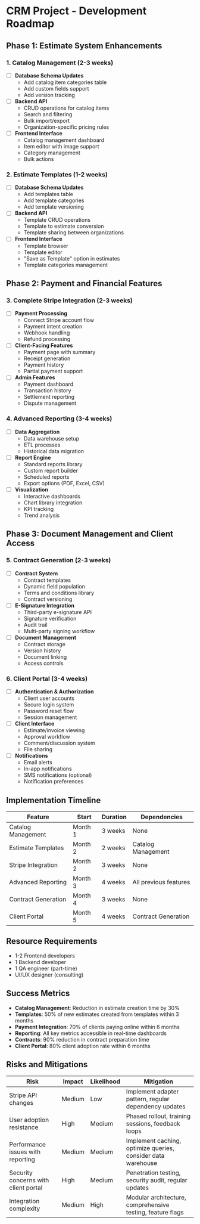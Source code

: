 # CRM Project - Development Roadmap

## Phase 1: Estimate System Enhancements

### 1. Catalog Management (2-3 weeks)
- [ ] **Database Schema Updates**
  - Add catalog item categories table
  - Add custom fields support
  - Add version tracking
- [ ] **Backend API**
  - CRUD operations for catalog items
  - Search and filtering
  - Bulk import/export
  - Organization-specific pricing rules
- [ ] **Frontend Interface**
  - Catalog management dashboard
  - Item editor with image support
  - Category management
  - Bulk actions

### 2. Estimate Templates (1-2 weeks)
- [ ] **Database Schema Updates**
  - Add templates table
  - Add template categories
  - Add template versioning
- [ ] **Backend API**
  - Template CRUD operations
  - Template to estimate conversion
  - Template sharing between organizations
- [ ] **Frontend Interface**
  - Template browser
  - Template editor
  - "Save as Template" option in estimates
  - Template categories management

## Phase 2: Payment and Financial Features

### 3. Complete Stripe Integration (2-3 weeks)
- [ ] **Payment Processing**
  - Connect Stripe account flow
  - Payment intent creation
  - Webhook handling
  - Refund processing
- [ ] **Client-Facing Features**
  - Payment page with summary
  - Receipt generation
  - Payment history
  - Partial payment support
- [ ] **Admin Features**
  - Payment dashboard
  - Transaction history
  - Settlement reporting
  - Dispute management

### 4. Advanced Reporting (3-4 weeks)
- [ ] **Data Aggregation**
  - Data warehouse setup
  - ETL processes
  - Historical data migration
- [ ] **Report Engine**
  - Standard reports library
  - Custom report builder
  - Scheduled reports
  - Export options (PDF, Excel, CSV)
- [ ] **Visualization**
  - Interactive dashboards
  - Chart library integration
  - KPI tracking
  - Trend analysis

## Phase 3: Document Management and Client Access

### 5. Contract Generation (2-3 weeks)
- [ ] **Contract System**
  - Contract templates
  - Dynamic field population
  - Terms and conditions library
  - Contract versioning
- [ ] **E-Signature Integration**
  - Third-party e-signature API
  - Signature verification
  - Audit trail
  - Multi-party signing workflow
- [ ] **Document Management**
  - Contract storage
  - Version history
  - Document linking
  - Access controls

### 6. Client Portal (3-4 weeks)
- [ ] **Authentication & Authorization**
  - Client user accounts
  - Secure login system
  - Password reset flow
  - Session management
- [ ] **Client Interface**
  - Estimate/invoice viewing
  - Approval workflow
  - Comment/discussion system
  - File sharing
- [ ] **Notifications**
  - Email alerts
  - In-app notifications
  - SMS notifications (optional)
  - Notification preferences

## Implementation Timeline

| Feature | Start | Duration | Dependencies |
|---------|-------|----------|--------------|
| Catalog Management | Month 1 | 3 weeks | None |
| Estimate Templates | Month 2 | 2 weeks | Catalog Management |
| Stripe Integration | Month 2 | 3 weeks | None |
| Advanced Reporting | Month 3 | 4 weeks | All previous features |
| Contract Generation | Month 4 | 3 weeks | None |
| Client Portal | Month 5 | 4 weeks | Contract Generation |

## Resource Requirements

- 1-2 Frontend developers
- 1 Backend developer
- 1 QA engineer (part-time)
- UI/UX designer (consulting)

## Success Metrics

- **Catalog Management**: Reduction in estimate creation time by 30%
- **Templates**: 50% of new estimates created from templates within 3 months
- **Payment Integration**: 70% of clients paying online within 6 months
- **Reporting**: All key metrics accessible in real-time dashboards
- **Contracts**: 90% reduction in contract preparation time
- **Client Portal**: 80% client adoption rate within 6 months

## Risks and Mitigations

| Risk | Impact | Likelihood | Mitigation |
|------|--------|------------|------------|
| Stripe API changes | Medium | Low | Implement adapter pattern, regular dependency updates |
| User adoption resistance | High | Medium | Phased rollout, training sessions, feedback loops |
| Performance issues with reporting | Medium | Medium | Implement caching, optimize queries, consider data warehouse |
| Security concerns with client portal | High | Medium | Penetration testing, security audit, regular updates |
| Integration complexity | Medium | High | Modular architecture, comprehensive testing, feature flags | 